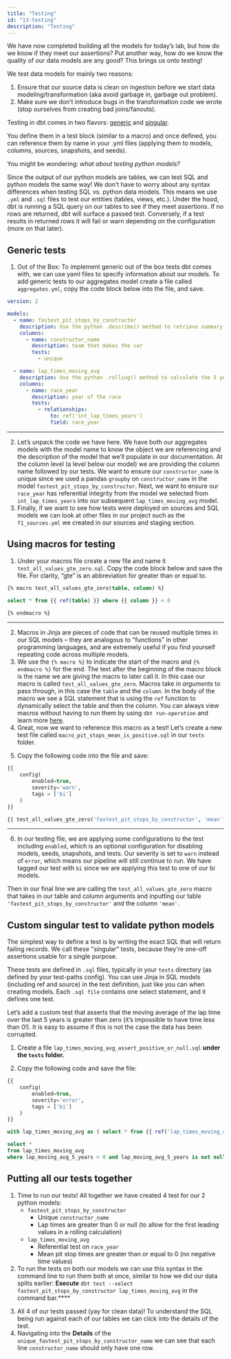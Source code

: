 ```yaml
---
title: "Testing" 
id: "13-testing"
description: "Testing"
---
```

We have now completed building all the models for today’s lab, but how do we know if they meet our assertions? Put another way, how do we know the quality of our data models are any good? This brings us onto testing!

We test data models for mainly two reasons:

1. Ensure that our source data is clean on ingestion before we start data modeling/transformation (aka avoid garbage in, garbage out problem).
2. Make sure we don’t introduce bugs in the transformation code we wrote (stop ourselves from creating bad joins/fanouts).

Testing in dbt comes in two flavors: [generic](https://docs.getdbt.com/docs/building-a-dbt-project/tests#generic-tests) and [singular](https://docs.getdbt.com/docs/building-a-dbt-project/tests#singular-tests).

You define them in a test block (similar to a macro) and once defined, you can reference them by name in your .yml files (applying them to models, columns, sources, snapshots, and seeds).

You might be wondering: *what about testing python models?*

Since the output of our python models are tables, we can test SQL and python models the same way! We don’t have to worry about any syntax differences when testing SQL vs. python data models. This means we use `.yml` and `.sql` files to test our entities (tables, views, etc.). Under the hood, dbt is running a SQL query on our tables to see if they meet assertions. If no rows are returned, dbt will surface a passed test. Conversely, if a test results in returned rows it will fail or warn depending on the configuration (more on that later).

## Generic tests

1. Out of the Box: To implement generic out of the box tests dbt comes with, we can use yaml files to specify information about our models. To add generic tests to our aggregates model create a file called `aggregates.yml`, copy the code block below into the file, and save.
  <Lightbox src="/img/guides/dbt-ecosystem/dbt-python-snowpark/13-testing/1-generic-testing-file-tree.png" title="aggregates yml in our file tree"/>

```yaml 
version: 2

models:
  - name: fastest_pit_stops_by_constructor
    description: Use the python .describe() method to retrieve summary statistics table about pit stops by constructor. Sort by average stop time ascending so the first row returns the fastest constructor.
    columns:
      - name: constructor_name
        description: team that makes the car
        tests:
          - unique

  - name: lap_times_moving_avg
    description: Use the python .rolling() method to calculate the 5 year rolling average of pit stop times alongside the average for each year. 
    columns:
      - name: race_year
        description: year of the race
        tests:
          - relationships:
              to: ref('int_lap_times_years')
              field: race_year
```

---

2. Let’s unpack the code we have here. We have both our aggregates models with the model name to know the object we are referencing and the description of the model that we’ll populate in our documentation. At the column level (a level below our model) we are providing the column name followed by our tests. We want to ensure our `constructor_name` is unique since we used a pandas `groupby` on `constructor_name` in the model `fastest_pit_stops_by_constructor`. Next, we want to ensure our `race_year` has referential integrity from the model we selected from `int_lap_times_years` into our subsequent `lap_times_moving_avg` model.
3. Finally, if we want to see how tests were deployed on sources and SQL models we can look at other files in our project such as the `f1_sources.yml` we created in our sources and staging section.

## Using macros for testing

1. Under your macros file create a new file and name it `test_all_values_gte_zero.sql`. Copy the code block below and save the file. For clarity, “gte” is an abbreviation for greater than or equal to.
  <Lightbox src="/img/guides/dbt-ecosystem/dbt-python-snowpark/13-testing/2-macro-testing.png" title="macro file for reusable testing code"/>

```sql
{% macro test_all_values_gte_zero(table, column) %}

select * from {{ ref(table) }} where {{ column }} < 0

{% endmacro %}
```

---

2. Macros in Jinja are pieces of code that can be reused multiple times in our SQL models – they are analogous to "functions" in other programming languages, and are extremely useful if you find yourself repeating code across multiple models.
3. We use the `{% macro %}` to indicate the start of the macro and `{% endmacro %}` for the end. The text after the beginning of the macro block is the name we are giving the macro to later call it. In this case our macro is called `test_all_values_gte_zero`. Macros take in *arguments* to pass through, in this case the `table` and the `column`. In the body of the macro we see a SQL statement that is using the `ref` function to dynamically select the table and then the column. You can always view macros without having to run them by using `dbt run-operation` and learn more [here](https://docs.getdbt.com/reference/commands/run-operation).
4. Great, now we want to reference this macro as a test! Let’s create a new test file called `macro_pit_stops_mean_is_positive.sql` in our `tests` folder.

  <Lightbox src="/img/guides/dbt-ecosystem/dbt-python-snowpark/13-testing/3-gte-macro-applied-to-pit-stops.png" title="creating a test on our pit stops model referencing the macro"/>

5. Copy the following code into the file and save:

```sql
{{
    config(
        enabled=true,
        severity='warn',
        tags = ['bi']
    )
}}

{{ test_all_values_gte_zero('fastest_pit_stops_by_constructor', 'mean') }}
```
---

6. In our testing file, we are applying some configurations to the test including `enabled`, which is an optional configuration for disabling models, seeds, snapshots, and tests. Our severity is set to `warn` instead of `error`, which means our pipeline will still continue to run. We have tagged our test with `bi` since we are applying this test to one of our bi models.

Then in our final line we are calling the `test_all_values_gte_zero` macro that takes in our table and column arguments and inputting our table `'fastest_pit_stops_by_constructor'` and the column `'mean'`.

## Custom singular test to validate python models

The simplest way to define a test is by writing the exact SQL that will return failing records. We call these "singular" tests, because they're one-off assertions usable for a single purpose.

These tests are defined in `.sql` files, typically in your `tests` directory (as defined by your test-paths config). You can use Jinja in SQL models (including ref and source) in the test definition, just like you can when creating models. Each `.sql file` contains one select statement, and it defines one test.

Let’s add a custom test that asserts that the moving average of the lap time over the last 5 years is greater than zero (it’s impossible to have time less than 0!). It is easy to assume if this is not the case the data has been corrupted.

1. Create a file `lap_times_moving_avg_assert_positive_or_null.sql` ****under the `tests` folder**.**
  <Lightbox src="/img/guides/dbt-ecosystem/dbt-python-snowpark/13-testing/4-custom-singular-test.png" title="custom singular test for testing lap times are positive values"/>

2. Copy the following code and save the file:

```sql
{{
    config(
        enabled=true,
        severity='error',
        tags = ['bi']
    )
}}

with lap_times_moving_avg as ( select * from {{ ref('lap_times_moving_avg') }} )

select *
from lap_times_moving_avg 
where lap_moving_avg_5_years < 0 and lap_moving_avg_5_years is not null
```

## Putting all our tests together

1. Time to run our tests! All together we have created 4 test for our 2 python models:
    - `fastest_pit_stops_by_constructor`
        - Unique `constructor_name`
        - Lap times are greater than 0 or null (to allow for the first leading values in a rolling calculation)
    - `lap_times_moving_avg`
        - Referential test on `race_year`
        - Mean pit stop times are greater than or equal to 0 (no negative time values)
2. To run the tests on both our models we can use this syntax in the command line to run them both at once, similar to how we did our data splits earlier: **Execute** `dbt test --select fastest_pit_stops_by_constructor lap_times_moving_avg` in the command bar.****
  <Lightbox src="/img/guides/dbt-ecosystem/dbt-python-snowpark/13-testing/5-running-tests-on-python-models.png" title="running tests on our python models"/>

3. All 4 of our tests passed (yay for clean data)! To understand the SQL being run against each of our tables we can click into the details of the test.
4. Navigating into the **Details** of the `unique_fastest_pit_stops_by_constructor_name` we can see that each line `constructor_name` should only have one row.
  <Lightbox src="/img/guides/dbt-ecosystem/dbt-python-snowpark/13-testing/6-testing-output-details.png" title="view details of testing our python model that used SQL to test data assertions"/>